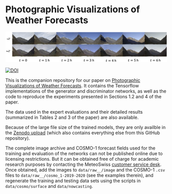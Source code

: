# Photographic Visualizations of Weather Forecasts

![A sequence of images taken by the Cevio camera (top row), and the corresponding images synthesized by the generator (bottom row)](nowcasting_criteria_satisfied.png "Photographic nowcasting visualization")

[![DOI](https://zenodo.org/badge/DOI/10.5281/zenodo.6418585.svg)](https://doi.org/10.5281/zenodo.6418585)

This is the companion repository for our paper on [Photographic Visualizations of Weather Forecasts](https://arxiv.org/abs/2203.15601). It contains the Tensorflow implementations of the generator and discriminator networks, as well as the code to reproduce the experiments presented in Sections 1.2 and 4 of the paper.

The data used in the expert evaluations and their detailed results (summarized in Tables 2 and 3 of the paper) are also available.

Because of the large file size of the trained models, they are only availble in the [Zenodo upload](https://doi.org/10.5281/zenodo.6418585) (which also contains everything else from this GitHub repository).

The complete image archive and COSMO-1 forecast fields used for the training and evaluation of the networks can not be published online due to licensing restrictions. But it can be obtained free of charge for academic research purposes by contacting the MeteoSwiss [customer service desk](https://www.meteoswiss.admin.ch/home/form/customer-service.html). Once obtained, add the images to `data/raw__/image` and the COSMO-1 `.csv` files to `data/raw__/cosmo_1-2019-2020` (see the examples therein), and regenerate the training and testing data sets using the scripts in `data/cosmo/surface` and `data/nowcasting`.
